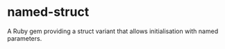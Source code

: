 # named-struct
A Ruby gem providing a struct variant that allows initialisation with named parameters.
